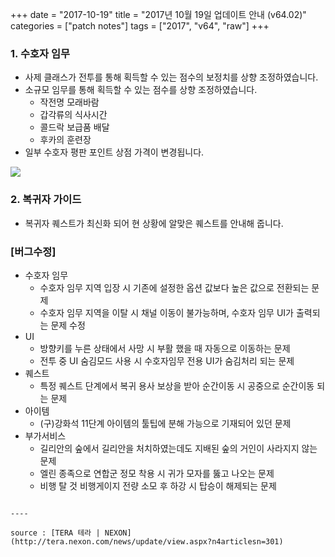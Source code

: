 +++
date = "2017-10-19"
title = "2017년 10월 19일 업데이트 안내 (v64.02)"
categories = ["patch notes"]
tags = ["2017", "v64", "raw"]
+++

### 1. 수호자 임무
- 사제 클래스가 전투를 통해 획득할 수 있는 점수의 보정치를 상향 조정하였습니다.
- 소규모 임무를 통해 획득할 수 있는 점수를 상향 조정하였습니다.
  - 작전명 모래바람
  - 갑각류의 식사시간
  - 콜드락 보급품 배달
  - 후카의 훈련장
- 일부 수호자 평판 포인트 상점 가격이 변경됩니다.

![](https://seraphinush-gaming.github.io/mysterium/images/patch-notes/2017-10-19-1.png)

### 2. 복귀자 가이드
- 복귀자 퀘스트가 최신화 되어 현 상황에 알맞은 퀘스트를 안내해 줍니다.

### [버그수정]
- 수호자 임무
  - 수호자 임무 지역 입장 시 기존에 설정한 옵션 값보다 높은 값으로 전환되는 문제
  - 수호자 임무 지역을 이탈 시 채널 이동이 불가능하며, 수호자 임무 UI가 출력되는 문제 수정
- UI
  - 방향키를 누른 상태에서 사망 시 부활 했을 때 자동으로 이동하는 문제
  - 전투 중 UI 숨김모드 사용 시 수호자임무 전용 UI가 숨김처리 되는 문제
- 퀘스트
  - 특정 퀘스트 단계에서 복귀 용사 보상을 받아 순간이동 시 공중으로 순간이동 되는 문제
- 아이템
  - (구)강화석 11단계 아이템의 툴팁에 분해 가능으로 기재되어 있던 문제
- 부가서비스
  - 길리안의 숲에서 길리안을 처치하였는데도 지배된 숲의 거인이 사라지지 않는 문제
  - 엘린 종족으로 연합군 정모 착용 시 귀가 모자를 뚫고 나오는 문제
  - 비행 탈 것 비행게이지 전량 소모 후 하강 시 탑승이 해제되는 문제
```

----

source : [TERA 테라 | NEXON](http://tera.nexon.com/news/update/view.aspx?n4articlesn=301)